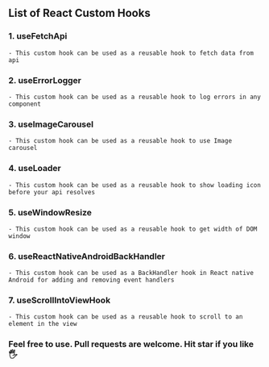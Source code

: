 ## List of React Custom Hooks

### 1. useFetchApi
    - This custom hook can be used as a reusable hook to fetch data from api
### 2. useErrorLogger
    - This custom hook can be used as a reusable hook to log errors in any component
### 3. useImageCarousel
    - This custom hook can be used as a reusable hook to use Image carousel
### 4. useLoader
    - This custom hook can be used as a reusable hook to show loading icon before your api resolves
### 5. useWindowResize
    - This custom hook can be used as a reusable hook to get width of DOM window
### 6. useReactNativeAndroidBackHandler
    - This custom hook can be used as a BackHandler hook in React native Android for adding and removing event handlers 
### 7. useScrollIntoViewHook
    - This custom hook can be used as a reusable hook to scroll to an element in the view


### Feel free to use. Pull requests are welcome. Hit star if you like  🖐
